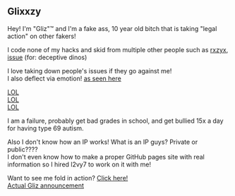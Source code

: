 ## Glixxzy

Hey!
I'm "Gliz"™️ and I'm a fake ass, 10 year old bitch that is taking "legal action" on other fakers!  

I code none of my hacks and skid from multiple other people such as [rxzyx](https://github.com/rxzyx), [issue](https://github.com/glixxzzy/blooket-hack/issues/355) (for: deceptive dinos)  

I love taking down people's issues if they go against me!  
I also deflect via emotion! [as seen here](https://github.com/glixxzzy/blooket-hack/issues/337)

[LOL](https://github.com/glixxzzy/blooket-hack/issues/331)  
[LOL](https://github.com/glixxzzy/blooket-hack/issues/334)  
[LOL](https://github.com/glixxzzy/blooket-hack/issues/197)  


I am a failure, probably get bad grades in school, and get bullied 15x a day for having type 69 autism.  

Also I don't know how an IP works! What is an IP guys? Private or public????  
I don't even know how to make a proper GitHub pages site with real information so I hired l2vy7 to work on it with me!

Want to see me fold in action? [Click here!](https://github.com/glixxzzy/blooket-hack/issues?page=1&q=is%3Aissue+is%3Aclosed)  
[Actual Gliz announcement](https://web.archive.org/web/20220521162401/https://twitter.com/glizuwu/status/1528048868629299200)  
